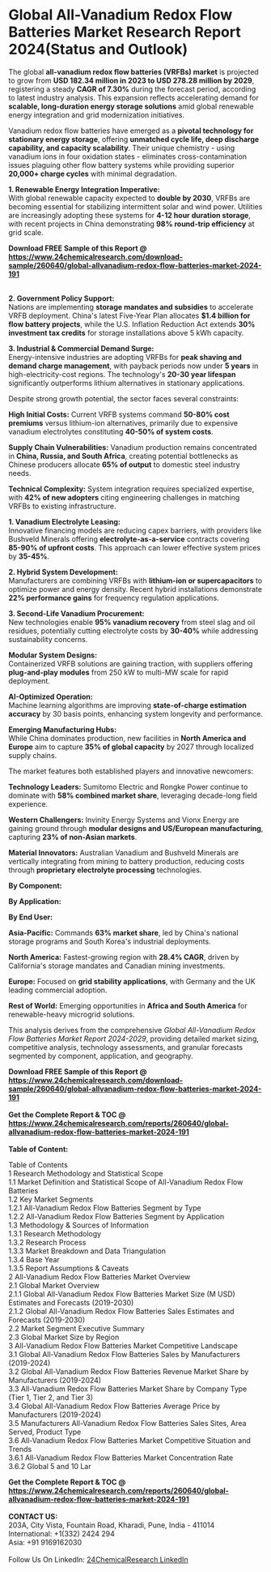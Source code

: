<h1>Global All-Vanadium Redox Flow Batteries Market Research Report 2024(Status and Outlook)</h1><p>The global <strong>all-vanadium redox flow batteries (VRFBs) market</strong> is projected to grow from <strong>USD 182.34 million in 2023 to USD 278.28 million by 2029</strong>, registering a steady <strong>CAGR of 7.30%</strong> during the forecast period, according to latest industry analysis. This expansion reflects accelerating demand for <strong>scalable, long-duration energy storage solutions</strong> amid global renewable energy integration and grid modernization initiatives.</p><p>Vanadium redox flow batteries have emerged as a <strong>pivotal technology for stationary energy storage</strong>, offering <strong>unmatched cycle life, deep discharge capability, and capacity scalability</strong>. Their unique chemistry - using vanadium ions in four oxidation states - eliminates cross-contamination issues plaguing other flow battery systems while providing superior <strong>20,000+ charge cycles</strong> with minimal degradation.</p><p><strong>1. Renewable Energy Integration Imperative:</strong><br>
With global renewable capacity expected to <strong>double by 2030</strong>, VRFBs are becoming essential for stabilizing intermittent solar and wind power. Utilities are increasingly adopting these systems for <strong>4-12 hour duration storage</strong>, with recent projects in China demonstrating <strong>98% round-trip efficiency</strong> at grid scale.</p><div><b>Download FREE Sample of this Report @ 
            <a href="https://www.24chemicalresearch.com/download-sample/260640/global-allvanadium-redox-flow-batteries-market-2024-191">
            https://www.24chemicalresearch.com/download-sample/260640/global-allvanadium-redox-flow-batteries-market-2024-191</a></b></div><br><p><strong>2. Government Policy Support:</strong><br>
Nations are implementing <strong>storage mandates and subsidies</strong> to accelerate VRFB deployment. China's latest Five-Year Plan allocates <strong>$1.4 billion for flow battery projects</strong>, while the U.S. Inflation Reduction Act extends <strong>30% investment tax credits</strong> for storage installations above 5 kWh capacity.</p><p><strong>3. Industrial &amp; Commercial Demand Surge:</strong><br>
Energy-intensive industries are adopting VRFBs for <strong>peak shaving and demand charge management</strong>, with payback periods now under <strong>5 years</strong> in high-electricity-cost regions. The technology's <strong>20-30 year lifespan</strong> significantly outperforms lithium alternatives in stationary applications.</p><p>Despite strong growth potential, the sector faces several constraints:</p><p><strong>High Initial Costs:</strong> Current VRFB systems command <strong>50-80% cost premiums</strong> versus lithium-ion alternatives, primarily due to expensive vanadium electrolytes constituting <strong>40-50% of system costs</strong>.</p><p><strong>Supply Chain Vulnerabilities:</strong> Vanadium production remains concentrated in <strong>China, Russia, and South Africa</strong>, creating potential bottlenecks as Chinese producers allocate <strong>65% of output</strong> to domestic steel industry needs.</p><p><strong>Technical Complexity:</strong> System integration requires specialized expertise, with <strong>42% of new adopters</strong> citing engineering challenges in matching VRFBs to existing infrastructure.</p><p><strong>1. Vanadium Electrolyte Leasing:</strong><br>
Innovative financing models are reducing capex barriers, with providers like Bushveld Minerals offering <strong>electrolyte-as-a-service</strong> contracts covering <strong>85-90% of upfront costs</strong>. This approach can lower effective system prices by <strong>35-45%</strong>.</p><p><strong>2. Hybrid System Development:</strong><br>
Manufacturers are combining VRFBs with <strong>lithium-ion or supercapacitors</strong> to optimize power and energy density. Recent hybrid installations demonstrate <strong>22% performance gains</strong> for frequency regulation applications.</p><p><strong>3. Second-Life Vanadium Procurement:</strong><br>
New technologies enable <strong>95% vanadium recovery</strong> from steel slag and oil residues, potentially cutting electrolyte costs by <strong>30-40%</strong> while addressing sustainability concerns.</p><p><strong>Modular System Designs:</strong><br>
    Containerized VRFB solutions are gaining traction, with suppliers offering <strong>plug-and-play modules</strong> from 250 kW to multi-MW scale for rapid deployment.</p><p><strong>AI-Optimized Operation:</strong><br>
    Machine learning algorithms are improving <strong>state-of-charge estimation accuracy</strong> by 30 basis points, enhancing system longevity and performance.</p><p><strong>Emerging Manufacturing Hubs:</strong><br>
    While China dominates production, new facilities in <strong>North America and Europe</strong> aim to capture <strong>35% of global capacity</strong> by 2027 through localized supply chains.</p><p>The market features both established players and innovative newcomers:</p><p><strong>Technology Leaders:</strong> Sumitomo Electric and Rongke Power continue to dominate with <strong>58% combined market share</strong>, leveraging decade-long field experience.</p><p><strong>Western Challengers:</strong> Invinity Energy Systems and Vionx Energy are gaining ground through <strong>modular designs and US/European manufacturing</strong>, capturing <strong>23% of non-Asian markets</strong>.</p><p><strong>Material Innovators:</strong> Australian Vanadium and Bushveld Minerals are vertically integrating from mining to battery production, reducing costs through <strong>proprietary electrolyte processing</strong> technologies.</p><p><strong>By Component:</strong></p><p><strong>By Application:</strong></p><p><strong>By End User:</strong></p><p><strong>Asia-Pacific:</strong> Commands <strong>63% market share</strong>, led by China's national storage programs and South Korea's industrial deployments.</p><p><strong>North America:</strong> Fastest-growing region with <strong>28.4% CAGR</strong>, driven by California's storage mandates and Canadian mining investments.</p><p><strong>Europe:</strong> Focused on <strong>grid stability applications</strong>, with Germany and the UK leading commercial adoption.</p><p><strong>Rest of World:</strong> Emerging opportunities in <strong>Africa and South America</strong> for renewable-heavy microgrid solutions.</p><p>This analysis derives from the comprehensive <em>Global All-Vanadium Redox Flow Batteries Market Report 2024-2029</em>, providing detailed market sizing, competitive analysis, technology assessments, and granular forecasts segmented by component, application, and geography.</p><div><b>Download FREE Sample of this Report @ 
            <a href="https://www.24chemicalresearch.com/download-sample/260640/global-allvanadium-redox-flow-batteries-market-2024-191">
            https://www.24chemicalresearch.com/download-sample/260640/global-allvanadium-redox-flow-batteries-market-2024-191</a></b></div><br><div><b>Get the Complete Report & TOC @ 
            <a href="https://www.24chemicalresearch.com/reports/260640/global-allvanadium-redox-flow-batteries-market-2024-191">
            https://www.24chemicalresearch.com/reports/260640/global-allvanadium-redox-flow-batteries-market-2024-191</a></b></div><br>
            <b>Table of Content:</b><p>Table of Contents<br />
1 Research Methodology and Statistical Scope<br />
1.1 Market Definition and Statistical Scope of All-Vanadium Redox Flow Batteries<br />
1.2 Key Market Segments<br />
1.2.1 All-Vanadium Redox Flow Batteries Segment by Type<br />
1.2.2 All-Vanadium Redox Flow Batteries Segment by Application<br />
1.3 Methodology & Sources of Information<br />
1.3.1 Research Methodology<br />
1.3.2 Research Process<br />
1.3.3 Market Breakdown and Data Triangulation<br />
1.3.4 Base Year<br />
1.3.5 Report Assumptions & Caveats<br />
2 All-Vanadium Redox Flow Batteries Market Overview<br />
2.1 Global Market Overview<br />
2.1.1 Global All-Vanadium Redox Flow Batteries Market Size (M USD) Estimates and Forecasts (2019-2030)<br />
2.1.2 Global All-Vanadium Redox Flow Batteries Sales Estimates and Forecasts (2019-2030)<br />
2.2 Market Segment Executive Summary<br />
2.3 Global Market Size by Region<br />
3 All-Vanadium Redox Flow Batteries Market Competitive Landscape<br />
3.1 Global All-Vanadium Redox Flow Batteries Sales by Manufacturers (2019-2024)<br />
3.2 Global All-Vanadium Redox Flow Batteries Revenue Market Share by Manufacturers (2019-2024)<br />
3.3 All-Vanadium Redox Flow Batteries Market Share by Company Type (Tier 1, Tier 2, and Tier 3)<br />
3.4 Global All-Vanadium Redox Flow Batteries Average Price by Manufacturers (2019-2024)<br />
3.5 Manufacturers All-Vanadium Redox Flow Batteries Sales Sites, Area Served, Product Type<br />
3.6 All-Vanadium Redox Flow Batteries Market Competitive Situation and Trends<br />
3.6.1 All-Vanadium Redox Flow Batteries Market Concentration Rate<br />
3.6.2 Global 5 and 10 Lar</p><div><b>Get the Complete Report & TOC @ 
            <a href="https://www.24chemicalresearch.com/reports/260640/global-allvanadium-redox-flow-batteries-market-2024-191">
            https://www.24chemicalresearch.com/reports/260640/global-allvanadium-redox-flow-batteries-market-2024-191</a></b></div><br><b>CONTACT US:</b><br>
            203A, City Vista, Fountain Road, Kharadi, Pune, India - 411014<br>
            International: +1(332) 2424 294<br>
            Asia: +91 9169162030 <br><br>
            Follow Us On LinkedIn: <a href="https://www.linkedin.com/company/24chemicalresearch/">24ChemicalResearch LinkedIn</a>